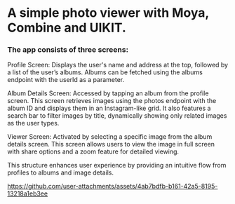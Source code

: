 # A simple photo viewer with Moya, Combine and UIKIT.

### The app consists of three screens:

Profile Screen: Displays the user's name and address at the top, followed by a list of the user’s albums. Albums can be fetched using the albums endpoint with the userId as a parameter.

Album Details Screen: Accessed by tapping an album from the profile screen. This screen retrieves images using the photos endpoint with the album ID and displays them in an Instagram-like grid. It also features a search bar to filter images by title, dynamically showing only related images as the user types.

Viewer Screen: Activated by selecting a specific image from the album details screen. This screen allows users to view the image in full screen with share options and a zoom feature for detailed viewing.

This structure enhances user experience by providing an intuitive flow from profiles to albums and image details.





https://github.com/user-attachments/assets/4ab7bdfb-b161-42a5-8195-13218a1eb3ee

